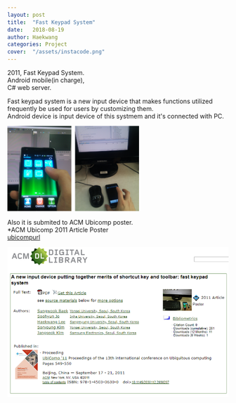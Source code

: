 ```yaml
---
layout: post
title:  "Fast Keypad System"
date:   2018-08-19
author: Haekwang
categories: Project
cover:  "/assets/instacode.png"
---
```

  
2011, Fast Keypad System.     
Android mobile(in charge),  
C# web server.  
         
Fast keypad system is a new input device that makes functions utilized frequently be used for users by customizing them.     
Android device is input device of this systmem and it's connected with PC.  
  
<img src="/assets/res/20180818/20180818_3_1.bmp" alt="image1" width="300px"/>    
  
Also it is submited to ACM Ubicomp poster.    
*ACM Ubicomp 2011 Article Poster    
[ubicompurl](https://dl.acm.org/citation.cfm?id=2030207&dl=ACM&coll=DL)  
  
<img src="/assets/res/20180818/20180818_3_2.PNG" alt="image1" width="600px"/>      


    
